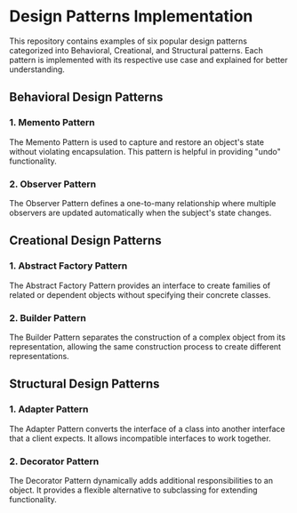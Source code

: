 # **Design Patterns Implementation**

This repository contains examples of six popular design patterns categorized into Behavioral, Creational, and Structural patterns. Each pattern is implemented with its respective use case and explained for better understanding.

## **Behavioral Design Patterns**

### **1. Memento Pattern**
The Memento Pattern is used to capture and restore an object's state without violating encapsulation. This pattern is helpful in providing "undo" functionality.

### **2. Observer Pattern**
The Observer Pattern defines a one-to-many relationship where multiple observers are updated automatically when the subject's state changes.

## **Creational Design Patterns**

### **1. Abstract Factory Pattern**
The Abstract Factory Pattern provides an interface to create families of related or dependent objects without specifying their concrete classes.

### **2. Builder Pattern**
The Builder Pattern separates the construction of a complex object from its representation, allowing the same construction process to create different representations.

## **Structural Design Patterns**

### **1. Adapter Pattern**
The Adapter Pattern converts the interface of a class into another interface that a client expects. It allows incompatible interfaces to work together.

### **2. Decorator Pattern**
The Decorator Pattern dynamically adds additional responsibilities to an object. It provides a flexible alternative to subclassing for extending functionality.
